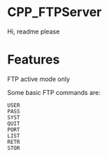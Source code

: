 # CPP_FTPServer
Hi, readme please

# Features
FTP active mode only

Some basic FTP commands are:
```
USER
PASS
SYST
QUIT
PORT
LIST
RETR
STOR
```
